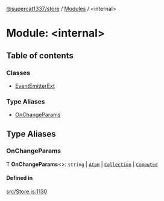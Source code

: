 [@supercat1337/store](../README.md) / [Modules](../modules.md) / \<internal\>

# Module: \<internal\>

## Table of contents

### Classes

- [EventEmitterExt](../classes/internal_.EventEmitterExt.md)

### Type Aliases

- [OnChangeParams](internal_.md#onchangeparams)

## Type Aliases

### OnChangeParams

Ƭ **OnChangeParams**\<\>: `string` \| [`Atom`](../classes/Atom.md) \| [`Collection`](../classes/Collection.md) \| [`Computed`](../classes/Computed.md)

#### Defined in

[src/Store.js:1130](https://github.com/supercat911/store/blob/3e3cc384fdb44cd7f72cf1ce12374a2de2bbcdac/src/Store.js#L1130)
